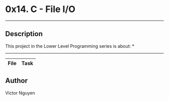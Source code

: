 # 0x14. C - File I/O
---
## Description

This project in the Lower Level Programming series is about:
*

---
File|Task
---|---


## Author
Victor Nguyen